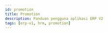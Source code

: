 ```yaml
---
id: promotion
title: Promotion
description: Panduan pengguna aplikasi ERP V2
tags: [erp-v1, hrm, promotion]
---
```

